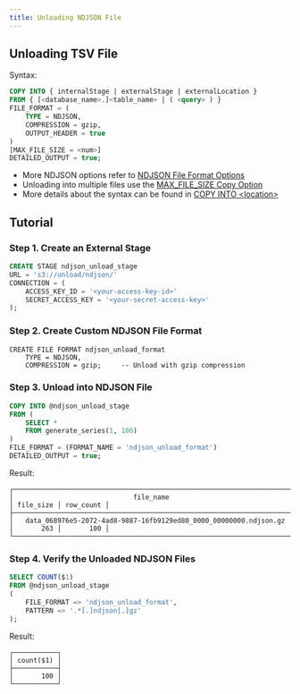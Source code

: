 ```yaml
---
title: Unloading NDJSON File
---
```


## Unloading TSV File

Syntax:
```sql
COPY INTO { internalStage | externalStage | externalLocation }
FROM { [<database_name>.]<table_name> | ( <query> ) }
FILE_FORMAT = (
    TYPE = NDJSON,
    COMPRESSION = gzip,
    OUTPUT_HEADER = true
)
[MAX_FILE_SIZE = <num>]
DETAILED_OUTPUT = true;
```

- More NDJSON options refer to [NDJSON File Format Options](/sql/sql-reference/file-format-options#ndjson-options)
- Unloading into multiple files use the [MAX_FILE_SIZE Copy Option](/sql/sql-commands/dml/dml-copy-into-location#copyoptions)
- More details about the syntax can be found in [COPY INTO <location\>](/sql/sql-commands/dml/dml-copy-into-location)

## Tutorial

### Step 1. Create an External Stage

```sql
CREATE STAGE ndjson_unload_stage 
URL = 's3://unload/ndjson/' 
CONNECTION = (
    ACCESS_KEY_ID = '<your-access-key-id>' 
    SECRET_ACCESS_KEY = '<your-secret-access-key>'
);
```

### Step 2. Create Custom NDJSON File Format

```
CREATE FILE FORMAT ndjson_unload_format 
    TYPE = NDJSON,
    COMPRESSION = gzip;     -- Unload with gzip compression
```

### Step 3. Unload into NDJSON File

```sql
COPY INTO @ndjson_unload_stage 
FROM (
    SELECT * 
    FROM generate_series(1, 100)
) 
FILE_FORMAT = (FORMAT_NAME = 'ndjson_unload_format')
DETAILED_OUTPUT = true;
```

Result:
```text
┌─────────────────────────────────────────────────────────────────────────────────────────────┐
│                              file_name                              │ file_size │ row_count │
├─────────────────────────────────────────────────────────────────────┼───────────┼───────────┤
│   data_068976e5-2072-4ad8-9887-16fb9129ed80_0000_00000000.ndjson.gz │       263 │       100 │
└─────────────────────────────────────────────────────────────────────────────────────────────┘
```

### Step 4. Verify the Unloaded NDJSON Files

```sql
SELECT COUNT($1)
FROM @ndjson_unload_stage
(
    FILE_FORMAT => 'ndjson_unload_format',
    PATTERN => '.*[.]ndjson[.]gz'
);
```

Result:
```text
┌───────────┐
│ count($1) │
├───────────┤
│       100 │
└───────────┘
```
